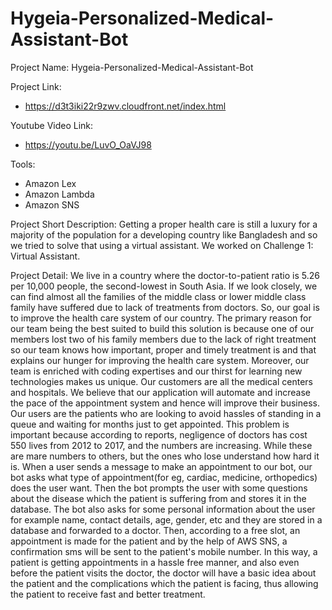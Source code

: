 # Hygeia-Personalized-Medical-Assistant-Bot

Project Name: Hygeia-Personalized-Medical-Assistant-Bot

Project Link:
- https://d3t3iki22r9zwv.cloudfront.net/index.html

Youtube Video Link:
- https://youtu.be/LuvO_OaVJ98

Tools:
- Amazon Lex
- Amazon Lambda
- Amazon SNS

Project Short Description: 
Getting a proper health care is still a luxury for a majority of the population for a developing country like Bangladesh and so we tried to solve that using a virtual assistant. We worked on Challenge 1: Virtual Assistant.

Project Detail:
We live in a country where the doctor-to-patient ratio is 5.26 per 10,000 people, the second-lowest in South Asia. If we look closely, we can find almost all the families of the middle class or lower middle class family have suffered due to lack of treatments from doctors. So, our goal is to improve the health care system of our country. The primary reason for our team being the best suited to build this solution is because one of our members lost two of his family members due to the lack of right treatment so our team knows how important, proper and timely treatment is and that explains our hunger for improving the health care system. Moreover, our team is enriched with coding expertises and our thirst for learning new technologies makes us unique. 
Our customers are all the medical centers and hospitals. We believe that our application will automate and increase the pace of the appointment system and hence will improve their business. Our users are the patients who are looking to avoid hassles of standing in a queue and waiting for months just to get appointed.
This problem is important because according to reports, negligence of doctors has cost 550 lives from 2012 to 2017, and the numbers are increasing. While these are mare numbers to others, but the ones who lose understand how hard it is. 
When a user sends a message to make an appointment to our bot, our bot asks what type of appointment(for eg, cardiac, medicine, orthopedics) does the user want. Then the bot prompts the user with some questions about the disease which the patient is suffering from and stores it in the database. The bot also asks for some personal information about the user for example name, contact details, age, gender, etc and they are stored in a database and forwarded to a doctor. Then, according to a free slot, an appointment is made for the patient and by the help of AWS SNS, a confirmation sms will be sent to the patient's mobile number. In this way, a patient is getting appointments in a hassle free manner, and also even before the patient visits the doctor, the doctor will have a basic idea about the patient and the complications which the patient is facing, thus allowing the patient to receive fast and better treatment.
